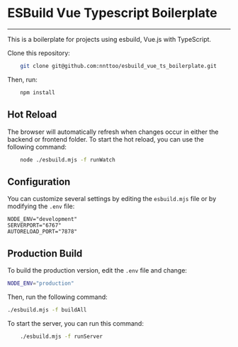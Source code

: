  

# ESBuild Vue Typescript Boilerplate


--- 

This is a boilerplate for projects using esbuild, Vue.js with TypeScript.

Clone this repository:

```sh
    git clone git@github.com:nnttoo/esbuild_vue_ts_boilerplate.git
```

Then, run:

```sh 
    npm install
```

## Hot Reload

The browser will automatically refresh when changes occur in either the backend or frontend folder. To start the hot reload, you can use the following command:

```sh
    node ./esbuild.mjs -f runWatch
```

## Configuration

You can customize several settings by editing the `esbuild.mjs` file or by modifying the `.env` file:

```env
NODE_ENV="development"
SERVERPORT="6767"
AUTORELOAD_PORT="7878"
```

## Production Build

To build the production version, edit the `.env` file and change:

```sh
NODE_ENV="production"
```

Then, run the following command:

```sh
./esbuild.mjs -f buildAll
```

To start the server, you can run this command:

```sh
    ./esbuild.mjs -f runServer
```